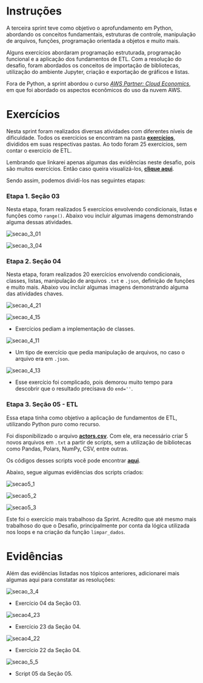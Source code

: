 # **Instruções**

A terceira sprint teve como objetivo o aprofundamento em Python, abordando os conceitos fundamentais, estruturas de controle, manipulação de arquivos, funções, programação orientada a objetos e muito mais. 

Alguns exercícios abordaram programação estruturada, programação funcional e a aplicação dos fundamentos de ETL. Com a resolução do desafio, foram abordados os conceitos de importação de bibliotecas, utilização do ambiente Jupyter, criação e exportação de gráficos e listas. 

Fora de Python, a sprint abordou o curso _[AWS Partner: Cloud Economics](https://github.com/heitorkobayashi/PB-HEITOR-KOBAYASHI/blob/main/Sprint%203/certificados/AWS_Course_Completion_Certificate_HeitorKobayashi.pdf)_, em que foi abordado os aspectos econômicos do uso da nuvem AWS.

# **Exercícios**

Nesta sprint foram realizados diversas atividades com diferentes níveis de dificuldade. Todos os exercícios se encontram na pasta **[exercícios](https://github.com/heitorkobayashi/PB-HEITOR-KOBAYASHI/tree/main/Sprint%203/exercicios)**, divididos em suas respectivas pastas. Ao todo foram 25 exercícios, sem contar o exercício de ETL.

Lembrando que linkarei apenas algumas das evidências neste desafio, pois são muitos exercícios. Então caso queira visualizá-los, **[clique aqui](https://github.com/heitorkobayashi/PB-HEITOR-KOBAYASHI/tree/main/Sprint%203/evidencias)**.

Sendo assim, podemos dividí-los nas seguintes etapas:

### **Etapa 1. Seção 03**

Nesta etapa, foram realizados 5 exercícios envolvendo condicionais, listas e funções como `range()`. Abaixo vou incluir algumas imagens demonstrando alguma dessas atividades.

![secao_3_01](https://github.com/heitorkobayashi/PB-HEITOR-KOBAYASHI/blob/main/Sprint%203/evidencias/secao_3_exercicio_01_parte_1.png)

![secao_3_04](https://github.com/heitorkobayashi/PB-HEITOR-KOBAYASHI/blob/main/Sprint%203/evidencias/secao_3_exercicio_04_parte_1.png)


### **Etapa 2. Seção 04**

Nesta etapa, foram realizados 20 exercícios envolvendo condicionais, classes, listas, manipulação de arquivos `.txt` e `.json`, definição de funções e muito mais. Abaixo vou incluir algumas imagens demonstrando alguma das atividades chaves.

![secao_4_21](https://github.com/heitorkobayashi/PB-HEITOR-KOBAYASHI/blob/main/Sprint%203/evidencias/secao_4_exercicio_21_parte_1.png)

![secao_4_15](https://github.com/heitorkobayashi/PB-HEITOR-KOBAYASHI/blob/main/Sprint%203/evidencias/secao_4_exercicio_15_parte_2.png)

- Exercícios pediam a implementação de classes.

![secao_4_11](https://github.com/heitorkobayashi/PB-HEITOR-KOBAYASHI/blob/main/Sprint%203/evidencias/secao_4_exercicio_11_parte_2.png)

- Um tipo de exercício que pedia manipulação de arquivos, no caso o arquivo era em `.json`.

![secao_4_13](https://github.com/heitorkobayashi/PB-HEITOR-KOBAYASHI/blob/main/Sprint%203/evidencias/secao_4_exercicio_13_parte_2.png)

- Esse exercício foi complicado, pois demorou muito tempo para descobrir que o resultado precisava do `end=''`.


### **Etapa 3. Seção 05 - ETL**

Essa etapa tinha como objetivo a aplicação de fundamentos de ETL, utilizando Python puro como recurso. 

Foi disponibilizado o arquivo **[actors.csv](https://github.com/heitorkobayashi/PB-HEITOR-KOBAYASHI/blob/main/Sprint%203/exercicios/secao_5/actors.csv)**. Com ele, era necessário criar 5 novos arquivos em `.txt` a partir de scripts, sem a utilização de bibliotecas como Pandas, Polars, NumPy, CSV, entre outras.

Os códigos desses scripts você pode encontrar **[aqui](https://github.com/heitorkobayashi/PB-HEITOR-KOBAYASHI/tree/main/Sprint%203/exercicios/secao_5)**.

Abaixo, segue algumas evidências dos scripts criados:

![secao5_1](https://github.com/heitorkobayashi/PB-HEITOR-KOBAYASHI/blob/main/Sprint%203/evidencias/secao_5_script_1.png)

![secao5_2](https://github.com/heitorkobayashi/PB-HEITOR-KOBAYASHI/blob/main/Sprint%203/evidencias/secao_5_script_2.png)

![secao5_3](https://github.com/heitorkobayashi/PB-HEITOR-KOBAYASHI/blob/main/Sprint%203/evidencias/secao_5_script_3.png)

Este foi o exercício mais trabalhoso da Sprint. Acredito que até mesmo mais trabalhoso do que o Desafio, principalmente por conta da lógica utilizada nos loops e na criação da função `limpar_dados`.


# **Evidências**

Além das evidências listadas nos tópicos anteriores, adicionarei mais algumas aqui para constatar as resoluções:

![secao_3_4](https://github.com/heitorkobayashi/PB-HEITOR-KOBAYASHI/blob/main/Sprint%203/evidencias/secao_3_exercicio_04_parte_1.png)

- Exercício 04 da Seção 03.

![secao4_23](https://github.com/heitorkobayashi/PB-HEITOR-KOBAYASHI/blob/main/Sprint%203/evidencias/secao_4_exercicio_23_parte_1.png)

- Exercício 23 da Seção 04.

![secao4_22](https://github.com/heitorkobayashi/PB-HEITOR-KOBAYASHI/blob/main/Sprint%203/evidencias/secao_4_exercicio_22_parte_1.png)

- Exercício 22 da Seção 04.

![secao_5_5](https://github.com/heitorkobayashi/PB-HEITOR-KOBAYASHI/blob/main/Sprint%203/evidencias/secao_5_script_4.png)

- Script 05 da Seção 05.
